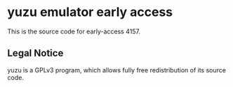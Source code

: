 yuzu emulator early access
=============

This is the source code for early-access 4157.

## Legal Notice

yuzu is a GPLv3 program, which allows fully free redistribution of its source code.